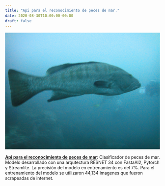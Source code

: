 ```yaml
---
title: "Api para el reconocimiento de peces de mar."
date: 2020-08-30T10:00:00-00:00
draft: false
---
```



 ![alt text](/images/fish_recognition/grouper.JPG)


[**Api para el reconocimiento de peces de mar**](https://github.com/tiagogiraldo/sea_fish_recognition): Clasificador de peces de mar.  Modelo desarrollado con una arqutectura RESNET 34 con FastaAI2, Pytorch y Streamlite.  La precisión del modelo en entrenamiento es del 7%.  Para el entrenamiento del modelo se utilizaron 44,134 imagenes que fueron scrapeadas de internet.
